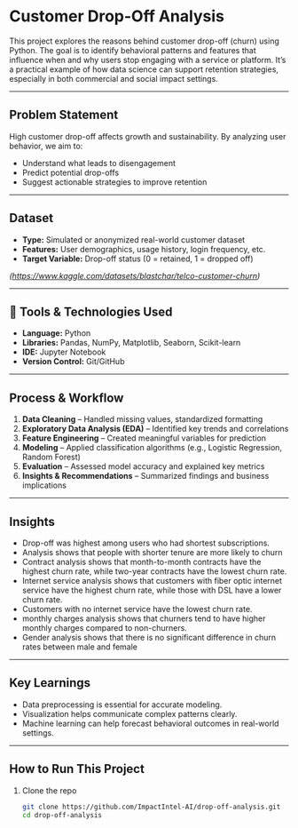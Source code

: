 # Customer Drop-Off Analysis

This project explores the reasons behind customer drop-off (churn) using Python. The goal is to identify behavioral patterns and features that influence when and why users stop engaging with a service or platform. It’s a practical example of how data science can support retention strategies, especially in both commercial and social impact settings.

---

## Problem Statement

High customer drop-off affects growth and sustainability. By analyzing user behavior, we aim to:
- Understand what leads to disengagement
- Predict potential drop-offs
- Suggest actionable strategies to improve retention

---

## Dataset

- **Type:** Simulated or anonymized real-world customer dataset
- **Features:** User demographics, usage history, login frequency, etc.
- **Target Variable:** Drop-off status (0 = retained, 1 = dropped off)

*(https://www.kaggle.com/datasets/blastchar/telco-customer-churn)*

---

## 🔧 Tools & Technologies Used

- **Language:** Python  
- **Libraries:** Pandas, NumPy, Matplotlib, Seaborn, Scikit-learn  
- **IDE:** Jupyter Notebook  
- **Version Control:** Git/GitHub

---

## Process & Workflow

1. **Data Cleaning** – Handled missing values, standardized formatting  
2. **Exploratory Data Analysis (EDA)** – Identified key trends and correlations  
3. **Feature Engineering** – Created meaningful variables for prediction  
4. **Modeling** – Applied classification algorithms (e.g., Logistic Regression, Random Forest)  
5. **Evaluation** – Assessed model accuracy and explained key metrics  
6. **Insights & Recommendations** – Summarized findings and business implications

---

## Insights

- Drop-off was highest among users who had shortest subscriptions.
- Analysis shows that people with shorter tenure are more likely to churn
- Contract analysis shows that month-to-month contracts have the highest churn rate, while two-year contracts have the lowest churn rate.
- Internet service analysis shows that customers with fiber optic internet service have the highest churn rate, while those with DSL have a lower churn rate.
- Customers with no internet service have the lowest churn rate.
- monthly charges analysis shows that churners tend to have higher monthly charges compared to non-churners.
- Gender analysis shows that there is no significant difference in churn rates between male and female

---

## Key Learnings

- Data preprocessing is essential for accurate modeling.
- Visualization helps communicate complex patterns clearly.
- Machine learning can help forecast behavioral outcomes in real-world settings.

---

## How to Run This Project

1. Clone the repo  
   ```bash
   git clone https://github.com/ImpactIntel-AI/drop-off-analysis.git
   cd drop-off-analysis
